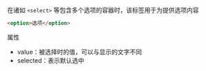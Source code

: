 在诸如 `<select>` 等包含多个选项的容器时，该标签用于为提供选项内容

```HTML
<option>选项</option>
```

属性
- value：被选择时的值，可以与显示的文字不同
- selected：表示默认选中